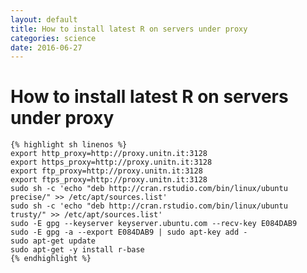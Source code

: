 ```yaml
---
layout: default
title: How to install latest R on servers under proxy
categories: science
date: 2016-06-27
---
```


# How to install latest R on servers under proxy

	{% highlight sh linenos %}	
	export http_proxy=http://proxy.unitn.it:3128
	export https_proxy=http://proxy.unitn.it:3128
	export ftp_proxy=http://proxy.unitn.it:3128
	export ftps_proxy=http://proxy.unitn.it:3128
	sudo sh -c 'echo "deb http://cran.rstudio.com/bin/linux/ubuntu precise/" >> /etc/apt/sources.list'
	sudo sh -c 'echo "deb http://cran.rstudio.com/bin/linux/ubuntu trusty/" >> /etc/apt/sources.list'
	sudo -E gpg --keyserver keyserver.ubuntu.com --recv-key E084DAB9
	sudo -E gpg -a --export E084DAB9 | sudo apt-key add -
	sudo apt-get update
	sudo apt-get -y install r-base
	{% endhighlight %}